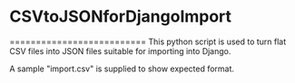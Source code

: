 # CSVtoJSONforDjangoImport
==========================
This python script is used to turn flat CSV files into JSON files suitable for importing into Django.

A sample "import.csv" is supplied to show expected format.
